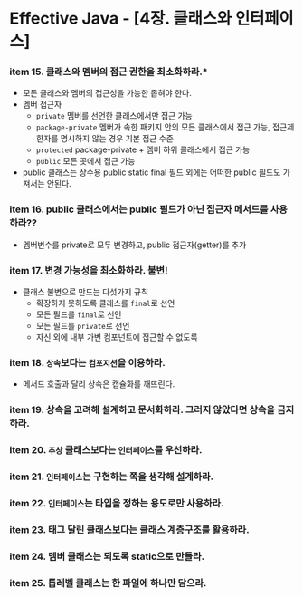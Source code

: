 # Effective Java - [4장. 클래스와 인터페이스]

### item 15. 클래스와 멤버의 접근 권한을 최소화하라.*
- 모든 클래스와 멤버의 접근성을 가능한 좁혀야 한다.
- 멤버 접근자
  - `private` 멤버를 선언한 클래스에서만 접근 가능
  - `package-private` 멤버가 속한 패키지 안의 모든 클래스에서 접근 가능, 접근제한자를 명시하지 않는 경우 기본 접근 수준
  - `protected` package-private + 멤버 하위 클래스에서 접근 가능
  - `public` 모든 곳에서 접근 가능
- public 클래스는 상수용 public static final 필드 외에는 어떠한 public 필드도 가져서는 안된다.

### item 16. public 클래스에서는 public 필드가 아닌 접근자 메서드를 사용하라??
- 멤버변수를 private로 모두 변경하고, public 접근자(getter)를 추가

### item 17. 변경 가능성을 최소화하라. 불변!
- 클래스 불변으로 만드는 다섯가지 규칙
  - 확장하지 못하도록 클래스를 `final`로 선언
  - 모든 필드를 `final`로 선언
  - 모든 필드를 `private`로 선언
  - 자신 외에 내부 가변 컴포넌트에 접근할 수 없도록

### item 18. `상속`보다는 `컴포지션`을 이용하라.
- 메서드 호출과 달리 상속은 캡슐화를 깨뜨린다.

### item 19. 상속을 고려해 설계하고 문서화하라. 그러지 않았다면 상속을 금지하라.

### item 20. `추상` 클래스보다는 `인터페이스`를 우선하라.

### item 21. `인터페이스`는 구현하는 쪽을 생각해 설계하라.

### item 22. `인터페이스`는 타입을 정하는 용도로만 사용하라.

### item 23. 태그 달린 클래스보다는 클래스 계층구조를 활용하라.

### item 24. 멤버 클래스는 되도록 static으로 만들라.

### item 25. 톱레벨 클래스는 한 파일에 하나만 담으라.
